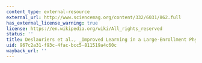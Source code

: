 ```yaml
---
content_type: external-resource
external_url: http://www.sciencemag.org/content/332/6031/862.full
has_external_license_warning: true
license: https://en.wikipedia.org/wiki/All_rights_reserved
status: ''
title: Deslauriers et al., _Improved Learning in a Large-Enrollment Physics Class_
uid: 967c2a31-f93c-4fac-bcc5-811519a4c60c
wayback_url: ''
---
```

